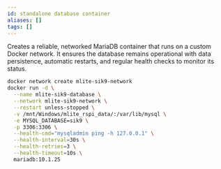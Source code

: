 ```yaml
---
id: standalone database container
aliases: []
tags: []
---
```


Creates a reliable, networked MariaDB container that runs on a custom Docker network. It ensures the database remains operational with data persistence, automatic restarts, and regular health checks to monitor its status.

```bash
docker network create mlite-sik9-network
docker run -d \
  --name mlite-sik9-database \
  --network mlite-sik9-network \
  --restart unless-stopped \
  -v /mnt/Windows/mlite_rspi_data/:/var/lib/mysql \
  -e MYSQL_DATABASE=sik9 \
  -p 3306:3306 \
  --health-cmd="mysqladmin ping -h 127.0.0.1" \
  --health-interval=30s \
  --health-retries=3 \
  --health-timeout=10s \
  mariadb:10.1.25
```
